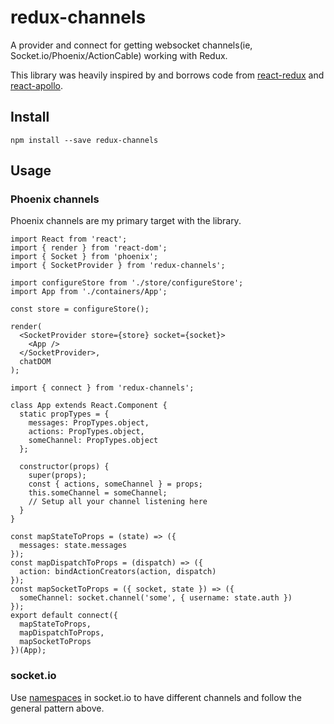 # redux-channels

A provider and connect for getting websocket channels(ie, Socket.io/Phoenix/ActionCable) working with Redux.

This library was heavily inspired by and borrows code from [react-redux](https://github.com/reactjs/react-redux/) and [react-apollo](https://github.com/apollostack/react-apollo).

## Install

`npm install --save redux-channels`

## Usage

### Phoenix channels

Phoenix channels are my primary target with the library.

```
import React from 'react';
import { render } from 'react-dom';
import { Socket } from 'phoenix';
import { SocketProvider } from 'redux-channels';

import configureStore from './store/configureStore';
import App from './containers/App';

const store = configureStore();

render(
  <SocketProvider store={store} socket={socket}>
    <App />
  </SocketProvider>,
  chatDOM
);
```

```
import { connect } from 'redux-channels';

class App extends React.Component {
  static propTypes = {
    messages: PropTypes.object,
    actions: PropTypes.object,
    someChannel: PropTypes.object
  };

  constructor(props) {
    super(props);
    const { actions, someChannel } = props;
    this.someChannel = someChannel;
    // Setup all your channel listening here
  }
}

const mapStateToProps = (state) => ({
  messages: state.messages
});
const mapDispatchToProps = (dispatch) => ({
  action: bindActionCreators(action, dispatch)
});
const mapSocketToProps = ({ socket, state }) => ({
  someChannel: socket.channel('some', { username: state.auth })
});
export default connect({
  mapStateToProps,
  mapDispatchToProps,
  mapSocketToProps
})(App);
```

### socket.io

Use [namespaces](http://socket.io/docs/rooms-and-namespaces/) in socket.io to have different channels and follow the general pattern above.
